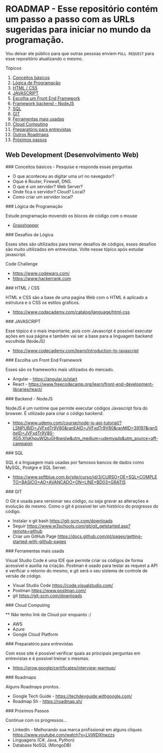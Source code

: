 
# ROADMAP - Esse repositório contém um passo a passo com as URLs sugeridas para iniciar no mundo da programação.


Vou deixar ele público para que outras pessoas enviem ```PULL REQUEST``` para esse repositório atualizando o mesmo.

Tópicos  
 1. [Conceitos básicos](#basicConcepts)
 2. [Lógica de Programação](#logicProgramation)
 3. [HTML / CSS](#htmlCss)
 4. [JAVASCRIPT](#javascript)
 5. [Escolha um Front End Framework](#frontendFramework)
 6. [Framework backend - NodeJS](#nodejs)
 7. [SQL](#sql)
 8. [GIT](#git)
 9. [Ferramentas mais usadas](#mostlyUsedTools)
 10. [Cloud Computing](#cloudComputing)
 11. [Preparatório para entrevistas](#interviewsPreparation)
 12. [Outros Roadmaps](#roadmaps)
 13. [Próximos passos](#nextsSteps)


## Web Development (Desenvolvimento Web)

<div id='basicConcepts'/>  
### Conceitos básicos - Pesquise e responda essas perguntas

- O que aconteceu ao digitar uma url no navegador? 
- Oque é Router, Firewall, DNS.
- O que é um servidor? Web Server?
- Onde fica o servidor? Cloud? Local?
- Como criar um servidor local?

<div id='logicProgramation'/>
### Lógica de Programação

Estude programação movendo os blocos de código com o mouse
- [Grasshopper](https://grasshopper.app/) 

<div id='logicProgramation'/>
### Desafíos de Lógica 

Esses sites são ultilizados para treinar desafios de códigos, esses desafíos são muito ultilizados em entrevistas. Volte nesse tópico após estudar javascript.

Code Challenge 
- https://www.codewars.com/
- https://www.hackerrank.com

<div id='htmlCss'/>
### HTML / CSS

HTML e CSS são a base de uma pagina Web com o HTML é aplicado a estrutura e o CSS os estilos graficos.
- https://www.codecademy.com/catalog/language/html-css

<div id='javascript'/>
### JAVASCRIPT

Esse tópico é o mais importante, pois com Javascript é possível executar ações em sua página e também vai ser a base para a linguagem backend escolhida (NodeJS)
- https://www.codecademy.com/learn/introduction-to-javascript

<div id='frontendFramework'/>
### Escolha um Front End Framework

Esses são os frameworks mais utilizados do mercado.

- Angular - https://angular.io/start
- React - https://www.freecodecamp.org/learn/front-end-development-libraries/react/

<div id='nodejs'/>
### Backend - NodeJS

NodeJS é um runtime que permite executar códigos Javascript fora do browser. É utilizado para criar o código backend.
- https://www.udemy.com/course/node-js-api-tutorial/?LSNPUBID=JVFxdTr9V80&ranEAID=JVFxdTr9V80&ranMID=39197&ranSiteID=JVFxdTr9V80-XG5.XfsKhpuWQtuGHbwsIw&utm_medium=udemyads&utm_source=aff-campaign

<div id='sql'/>
### SQL 

SQL é a linguagem mais usadas por famosos bancos de dados como MySQL, Postgre e SQL Server. 
- https://www.softblue.com.br/site/curso/id/3/CURSO+DE+SQL+COMPLETO+BASICO+AO+AVANCADO+ON+LINE+BD03+GRATIS

<div id='git'/>
### GIT

O Git é usada para versionar seu código, ou seja gravar as alterações e evolução do mesmo. Como o git é possivel ter um histórico do progresso do código.
- Instalar o git bash https://git-scm.com/downloads 
- Seguir https://www.w3schools.com/git/git_getstarted.asp?remote=github
- Criar um GitHub Page https://docs.github.com/pt/pages/getting-started-with-github-pages 

<div id='mostlyUsedTools'/>
### Ferramentas mais usada

Visual Studio Code é uma IDE que permite criar os códigos de forma acessível e auxilia na criação. Postman é usado para testar as request a API e verificar o retorno do mesmo, e git será o seu sistema de controle de versão de código.

- Visual Studio Code https://code.visualstudio.com/
- Postman https://www.postman.com/
- git https://git-scm.com/downloads

<div id='cloudComputing'/>
### Cloud Computing	

** Não tenho link de Cloud por enquanto :/

- AWS
- Azure
- Google Cloud Platform

<div id='interviewsPreparation'/>
### Preparatório para entrevistas

Com esse site é possível verificar quais as principais perguntas em entrevistas e é possível treinar s mesmas.
- https://grow.google/certificates/interview-warmup/

<div id='roadmaps'/>
### Roadmaps

Alguns Roadmaps prontos.
- Google Tech Guide - https://techdevguide.withgoogle.com/
- Roadmap Sh - https://roadmap.sh/


<div id='nextsSteps'/>
### Próximos Passos

Continue com os progressos...
- LinkedIn - Melhorando sua marca profissional em alguns cliques https://www.youtube.com/watch?v=LVjWDXhwzzs
- Linguagens (C#, Java, Python) 
- Database NoSQL (MongoDB) 
